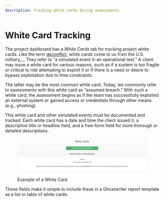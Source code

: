 ```yaml
---
description: Tracking white cards during assessments
---
```


# White Card Tracking

The project dashboard has a _White Cards_ tab for tracking project white cards. Like the term [deconflict](deconfliction-tracking.md), _white cards_ come to us from the U.S. military_._ They refer to “a simulated event in an operational test.” A client may issue a white card for various reasons, such as if a system is too fragile or critical to risk attempting to exploit it or if there is a need or desire to bypass exploitation due to time constraints.

The latter may be the most common white card. Today, we commonly refer to assessments with this white card as “assumed breach.” With such a white card, the assessment begins as if the team has successfully exploited an external system or gained access or credentials through other means (e.g., phishing).

This white card and other simulated events must be documented and tracked. Each white card has a date and time the client issued it, a descriptive title or headline field, and a free-form field for more thorough or detailed descriptions.

<figure><img src="../../../.gitbook/assets/image (2).png" alt=""><figcaption><p>Example of a White Card</p></figcaption></figure>

These fields make it simple to include these in a Ghostwriter report template as a list or table of white cards.

